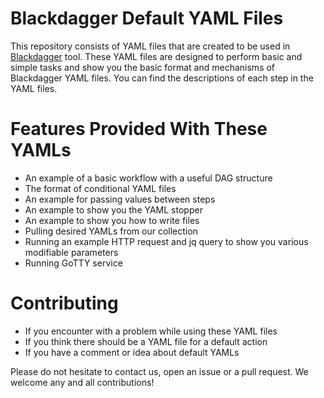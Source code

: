 # Blackdagger Default YAML Files
This repository consists of YAML files that are created to be used in [Blackdagger](https://github.com/ErdemOzgen/blackdagger) tool.
These YAML files are designed to perform basic and simple tasks and show you the basic format and mechanisms of Blackdagger YAML files. You can find the descriptions of each step in the YAML files.

# Features Provided With These YAMLs
- An example of a basic workflow with a useful DAG structure
- The format of conditional YAML files
- An example for passing values between steps
- An example to show you the YAML stopper
- An example to show you how to write files
- Pulling desired YAMLs from our collection
- Running an example HTTP request and jq query to show you various modifiable parameters
- Running GoTTY service

# Contributing
- If you encounter with a problem while using these YAML files
- If you think there should be a YAML file for a default action
- If you have a comment or idea about default YAMLs

Please do not hesitate to contact us, open an issue or a pull request. We welcome any and all contributions!

